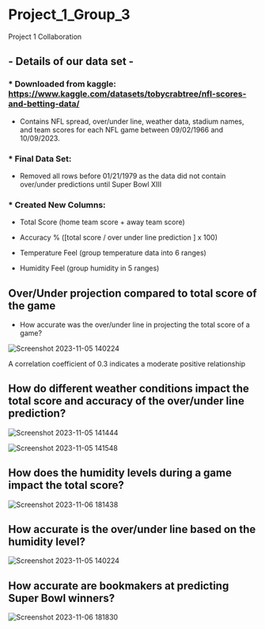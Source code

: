 # Project_1_Group_3
Project 1 Collaboration

## - Details of our data set - 

### * Downloaded from kaggle: https://www.kaggle.com/datasets/tobycrabtree/nfl-scores-and-betting-data/
  
  - Contains NFL spread, over/under line, weather data, stadium names, and team scores for each NFL game between 09/02/1966 and 10/09/2023.

  
### * Final Data Set:
 
  - Removed all rows before 01/21/1979 as the data did not contain over/under predictions until Super Bowl XIII
    

### * Created New Columns:

  - Total Score (home team score + away team score)

  - Accuracy % ([total score / over under line prediction ] x 100)

  - Temperature Feel (group temperature data into 6 ranges)

  - Humidity Feel (group humidity in 5 ranges)


## Over/Under projection compared to total score of the game

  - How accurate was the over/under line in projecting the total score of a game?

![Screenshot 2023-11-05 140224](https://github.com/davisdw/Project_1_Group_5/assets/140672220/8e152e1f-35b7-42cf-9fde-9be3e904e828)

  A correlation coefficient of 0.3 indicates a moderate positive relationship
  

## How do different weather conditions impact the total score and accuracy of the over/under line prediction?

![Screenshot 2023-11-05 141444](https://github.com/davisdw/Project_1_Group_5/assets/140672220/23802492-e77a-41fa-b68e-0883aedb2e08)

![Screenshot 2023-11-05 141548](https://github.com/davisdw/Project_1_Group_5/assets/140672220/09d681d8-916e-4aca-9ba4-73f4b046ba24)


## How does the humidity levels during a game impact the total score?

![Screenshot 2023-11-06 181438](https://github.com/davisdw/Project_1_Group_5/assets/140672220/dfe1a110-82f3-4fa7-b904-b0e0c43e832e)


## How accurate is the over/under line based on the humidity level?

![Screenshot 2023-11-05 140224](https://github.com/davisdw/Project_1_Group_5/assets/140672220/ea46011c-ed7b-47dc-8a73-9367191d1c0f)


## How accurate are bookmakers at predicting Super Bowl winners?

![Screenshot 2023-11-06 181830](https://github.com/davisdw/Project_1_Group_5/assets/140672220/c461aa02-af1d-4e9d-ba45-9675499c82d6)
